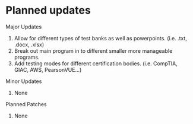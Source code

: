 # Planned updates
Major Updates
1. Allow for different types of test banks as well as powerpoints. (i.e. .txt, .docx, .xlsx) 
2. Break out main program in to different smaller more manageable programs.
3. Add testing modes for different certification bodies. (i.e. CompTIA, GIAC, AWS, PearsonVUE...)
   
Minor Updates
1. None

Planned Patches
1. None
